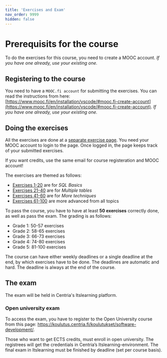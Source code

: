 ```yaml
---
title: 'Exercises and Exam'
nav_order: 9999
hidden: false
---
```


# Prerequisits for the course

To do the exercises for this course, you need to create a MOOC account. *If you have one already, use your existing one.*

## Registering to the course

You need to have a `MOOC.fi account` for submitting the exercises. You can read the instructions from here: [https://www.mooc.fi/en/installation/vscode/#mooc.fi-create-account](https://www.mooc.fi/en/installation/vscode/#mooc.fi-create-account). *If you have one already, use your existing one.*

## Doing the exercises

All the exercises are done at a [separate exercise page](https://sql-trainer.azurewebsites.net/#1). You need your MOOC account to login to the page. Once logged in, the page keeps track of your submitted exercises.

<Note>
If you want credits, use the same email for course registeration and MOOC account!
</Note>

The exercises are themed as follows:

* [Exercises 1-20](https://sql-trainer.azurewebsites.net/#1) are for *SQL Basics*
* [Exercises 21-40](https://sql-trainer.azurewebsites.net/#21) are for *Multiple tables*
* [Exercises 41-60](https://sql-trainer.azurewebsites.net/#41) are for *More techniques*
* [Exercises 61-100](https://sql-trainer.azurewebsites.net/#61) are more advanced from all topics

To pass the course, you have to have at least **50 exercises** correctly done, as well as pass the exam. The grading is as follows:

* Grade 1: 50-57 exercises
* Grade 2: 58-65 exercises
* Grade 3: 66-73 exercises
* Grade 4: 74-80 exercises
* Grade 5: 81-100 exercises

The course can have either weekly deadlines or a single deadline at the end, by which exercises have to be done. The deadlines are automatic and hard. The deadline is always at the end of the course.


## The exam

The exam will be held in Centria's Itslearning platform. 

### Open university exam

To access the exam, you have to register to the Open University course from this page: https://koulutus.centria.fi/koulutukset/software-development/.

Those who want to get ECTS credits, must enroll in open university. The registrees will get the credentials in Centria’s Itslearning-environment. The final exam in Itslearning must be finished by deadline (set per course basis).
